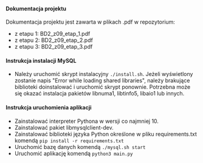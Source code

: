 #### Dokumentacja projektu
Dokumentacja projektu jest zawarta w plikach .pdf w repozytorium:
* z etapu 1: BD2_z09_etap_1.pdf
* z etapu 2: BD2_z09_etap_2.pdf
* z etapu 3: BD2_z09_etap_3.pdf

#### Instrukcja instalacji MySQL
* Należy uruchomić skrypt instalacyjny `./install.sh`. Jeżeli wyświetlony zostanie napis "Error
while loading shared libraries", należy brakujące biblioteki doinstalować i uruchomić skrypt ponownie. Potrzebna
może się okazać instalacja pakietów libnuma1, libtinfo5, libaio1 lub innych.

#### Instrukcja uruchomienia aplikacji
* Zainstalować interpreter Pythona w wersji co najmniej 10.
* Zainstalować pakiet libmysqlclient-dev.
* Zainstalować biblioteki języka Python określone w pliku requirements.txt komendą `pip install -r requirements.txt`
* Uruchomić bazę danych komendą `./mysql.sh start`
* Uruchomić aplikację komendą `python3 main.py`
